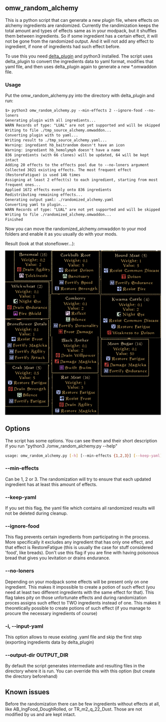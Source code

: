 ## omw_random_alchemy

This is a python script that can generate a new plugin file, where effects on alchemy ingredients are randomized. Currently the randimization keeps the total amount and types of effects same as in your modpack, but it shuffles them between ingredients. So if some ingredient has a certain effect, it will not be gone from the randomized output. And it will not add any effect to ingredient, if none of ingredients had such effect before.

To use this you need [delta_plugin](https://gitlab.com/portmod/delta-plugin) and python3 installed. The script uses delta_plugin to convert the ingredients data to yaml format, modifies that yaml file, and then uses delta_plugin again to generate a new *.omwaddon file.

### Usage
Put the omw_random_alchemy.py into the directory with delta_plugin and run:

```shell
$> python3 omw_random_alchemy.py --min-effects 2 --ignore-food --no-loners
Generating plugin with all ingredients...
WARN Records of type: "LUAL" are not yet supported and will be skipped
Writing to file ./tmp_source_alchemy.omwaddon...
Converting plugin with to yaml...
Writing result to ./tmp_source_alchemy.yaml...
Warning: ingredient hb_baitrandom doesn't have an icon
Warning: ingredient hb_hemolymph doesn't have a name
836 ingredients (with 66 clones) will be updated, 64 will be kept intact
Adding 20 effects to the effects pool due to --no-loners argument
Collected 3021 existing effects. The most frequent effect (RestoreFatigue) is used 146 times
Assigning at least 2 effect(s) to each ingredient, starting from most frequent ones...
Applied 1672 effects evenly onto 836 ingredients
Redistributing remaining effects...
Generating output yaml: ./randomized_alchemy.yaml
Converting yaml to plugin...
WARN Records of type: "LUAL" are not yet supported and will be skipped
Writing to file ./randomized_alchemy.omwaddon...
Finished
```

Now you can move the randomized_alchemy.omwaddon to your mod folders and enable it as you usually do with your mods.

Result (look at that stoneflower...):

![Ingredients with randomized effects](https://github.com/Kromgart/omw_random_alchemy/blob/main/rand_alch.png "Ingredients with randomized effects")

## Options

The script has some options. You can see them and their short description if you run "python3 ./omw_random_alchemy.py --help"

```sh
usage: omw_random_alchemy.py [-h] [--min-effects {1,2,3}] [--keep-yaml] [--ignore-food] [--no-loners] [--output-dir OUTPUT_DIR]
```

### --min-effects
  Can be 1, 2 or 3. The randomization will try to ensure that each updated ingredient has at least this amount of effects.

### --keep-yaml
  If you set this flag, the yaml file which contains all randomized results will not be deleted during cleanup.

### --ignore-food
  This flag prevents certain ingredients from participating in the process. More specifically it excludes any ingredient that has only one effect, and that effect is RestoreFatigue (this is usually the case for stuff considered 'food', like breads). Don't use this flag if you are fine with having poisonous bread that gives you levitation or drains endurance.

### --no-loners
  Depending on your modpack some effects will be present only on one ingredient. This makes it impossible to create a potion of such effect (you need at least two different ingredients with the same effect for that). This flag takes pity on those unfortunate effects and during randomization proces assigns such effect to TWO ingredients instead of one. This makes it theoretically possible to create potions of such effect (if you manage to procure the necessary ingredients of course)

### -i, --input-yaml
  This option allows to reuse existing .yaml file and skip the first step (exporting ingredients data by delta_plugin)

### --output-dir OUTPUT_DIR
  By default the script generates intermediate and resulting files in the directory where it is run. You can override this with this option (but create the directory beforehand)

## Known issues

Before the randomization there can be few ingredients without effects at all, like AB_IngFood_DoughRolled, or TR_m2_q_22_Dust. Those are not modified by us and are kept intact.
